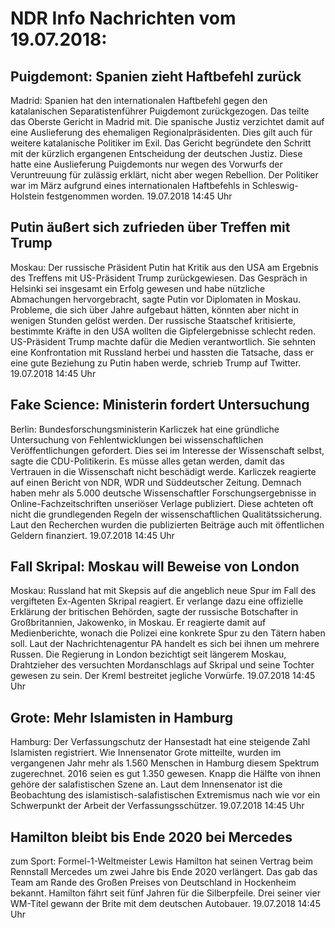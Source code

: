 # NDR Info Nachrichten vom 19.07.2018:


## Puigdemont: Spanien zieht Haftbefehl zurück
Madrid: Spanien hat den internationalen Haftbefehl gegen den katalanischen Separatistenführer Puigdemont zurückgezogen. Das teilte das Oberste Gericht in Madrid mit. Die spanische Justiz verzichtet damit auf eine Auslieferung des ehemaligen Regionalpräsidenten. Dies gilt auch für weitere katalanische Politiker im Exil. Das Gericht begründete den Schritt mit der kürzlich ergangenen Entscheidung der deutschen Justiz. Diese hatte eine Auslieferung Puigdemonts nur wegen des Vorwurfs der Veruntreuung für zulässig erklärt, nicht aber wegen Rebellion. Der Politiker war im März aufgrund eines internationalen Haftbefehls in Schleswig-Holstein festgenommen worden. 19.07.2018 14:45 Uhr 

## Putin äußert sich zufrieden über Treffen mit Trump
Moskau: Der russische Präsident Putin hat Kritik aus den USA am Ergebnis des Treffens mit US-Präsident Trump zurückgewiesen. Das Gespräch in Helsinki sei insgesamt ein Erfolg gewesen und habe nützliche Abmachungen hervorgebracht, sagte Putin vor Diplomaten in Moskau. Probleme, die sich über Jahre aufgebaut hätten, könnten aber nicht in wenigen Stunden gelöst werden. Der russische Staatschef kritisierte, bestimmte Kräfte in den USA wollten die Gipfelergebnisse schlecht reden. US-Präsident Trump machte dafür die Medien verantwortlich. Sie sehnten eine Konfrontation mit Russland herbei und hassten die Tatsache, dass er eine gute Beziehung zu Putin haben werde, schrieb Trump auf Twitter. 19.07.2018 14:45 Uhr 

## Fake Science: Ministerin fordert Untersuchung
Berlin: Bundesforschungsministerin Karliczek hat eine gründliche Untersuchung von Fehlentwicklungen bei wissenschaftlichen Veröffentlichungen gefordert. Dies sei im Interesse der Wissenschaft selbst, sagte die CDU-Politikerin. Es müsse alles getan werden, damit das Vertrauen in die Wissenschaft nicht beschädigt werde. Karliczek reagierte auf einen Bericht von NDR, WDR und Süddeutscher Zeitung. Demnach haben mehr als 5.000 deutsche Wissenschaftler Forschungsergebnisse in Online-Fachzeitschriften unseriöser Verlage publiziert. Diese achteten oft nicht die grundlegenden Regeln der wissenschaftlichen Qualitätssicherung. Laut den Recherchen wurden die publizierten Beiträge auch mit öffentlichen Geldern finanziert. 19.07.2018 14:45 Uhr 

## Fall Skripal: Moskau will Beweise von London
Moskau:     Russland hat mit Skepsis auf die angeblich neue Spur im Fall des vergifteten Ex-Agenten Skripal reagiert. Er verlange dazu eine offizielle Erklärung der britischen Behörden, sagte der russische Botschafter in Großbritannien, Jakowenko, in Moskau. Er reagierte damit auf Medienberichte, wonach die Polizei eine konkrete Spur zu den Tätern haben soll. Laut der Nachrichtenagentur PA handelt es sich bei ihnen um mehrere Russen. Die Regierung in London bezichtigt seit längerem Moskau, Drahtzieher des versuchten Mordanschlags auf Skripal und seine Tochter gewesen zu sein. Der Kreml bestreitet jegliche Vorwürfe. 19.07.2018 14:45 Uhr 

## Grote: Mehr Islamisten in Hamburg
Hamburg: Der Verfassungschutz der Hansestadt hat eine steigende Zahl Islamisten registriert. Wie Innensenator Grote mitteilte, wurden im vergangenen Jahr mehr als 1.560 Menschen in Hamburg diesem Spektrum zugerechnet. 2016 seien es gut 1.350 gewesen. Knapp die Hälfte von ihnen gehöre der salafistischen Szene an. Laut dem Innensenator ist die Beobachtung des islamistisch-salafistischen Extremismus nach wie vor ein Schwerpunkt der Arbeit der Verfassungsschützer. 19.07.2018 14:45 Uhr 

## Hamilton bleibt bis Ende 2020 bei Mercedes
zum Sport:     Formel-1-Weltmeister Lewis Hamilton hat seinen Vertrag beim Rennstall Mercedes um zwei Jahre bis Ende 2020 verlängert. Das gab das Team am Rande des Großen Preises von Deutschland in Hockenheim bekannt. Hamilton fährt seit fünf Jahren für die Silberpfeile. Drei seiner vier WM-Titel gewann der Brite mit dem deutschen Autobauer. 19.07.2018 14:45 Uhr 
